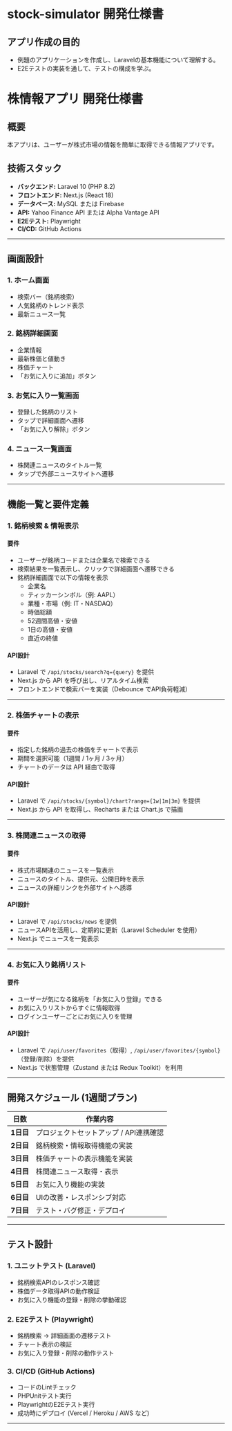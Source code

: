 # stock-simulator 開発仕様書

## **アプリ作成の目的**
- 例題のアプリケーションを作成し、Laravelの基本機能について理解する。
- E2Eテストの実装を通して、テストの構成を学ぶ。

# 株情報アプリ 開発仕様書

## **概要**
本アプリは、ユーザーが株式市場の情報を簡単に取得できる情報アプリです。

## **技術スタック**
- **バックエンド:** Laravel 10 (PHP 8.2)
- **フロントエンド:** Next.js (React 18)
- **データベース:** MySQL または Firebase
- **API:** Yahoo Finance API または Alpha Vantage API
- **E2Eテスト:** Playwright
- **CI/CD:** GitHub Actions

---


## **画面設計**

### **1. ホーム画面**
- 検索バー（銘柄検索）
- 人気銘柄のトレンド表示
- 最新ニュース一覧

### **2. 銘柄詳細画面**
- 企業情報
- 最新株価と値動き
- 株価チャート
- 「お気に入りに追加」ボタン

### **3. お気に入り一覧画面**
- 登録した銘柄のリスト
- タップで詳細画面へ遷移
- 「お気に入り解除」ボタン

### **4. ニュース一覧画面**
- 株関連ニュースのタイトル一覧
- タップで外部ニュースサイトへ遷移

---

## **機能一覧と要件定義**

### **1. 銘柄検索 & 情報表示**
#### **要件**
- ユーザーが銘柄コードまたは企業名で検索できる
- 検索結果を一覧表示し、クリックで詳細画面へ遷移できる
- 銘柄詳細画面で以下の情報を表示
  - 企業名
  - ティッカーシンボル（例: AAPL）
  - 業種・市場（例: IT・NASDAQ）
  - 時価総額
  - 52週間高値・安値
  - 1日の高値・安値
  - 直近の終値

#### **API設計**
- Laravel で `/api/stocks/search?q={query}` を提供
- Next.js から API を呼び出し、リアルタイム検索
- フロントエンドで検索バーを実装（Debounce でAPI負荷軽減）

---

### **2. 株価チャートの表示**
#### **要件**
- 指定した銘柄の過去の株価をチャートで表示
- 期間を選択可能（1週間 / 1ヶ月 / 3ヶ月）
- チャートのデータは API 経由で取得

#### **API設計**
- Laravel で `/api/stocks/{symbol}/chart?range={1w|1m|3m}` を提供
- Next.js から API を取得し、Recharts または Chart.js で描画

---

### **3. 株関連ニュースの取得**
#### **要件**
- 株式市場関連のニュースを一覧表示
- ニュースのタイトル、提供元、公開日時を表示
- ニュースの詳細リンクを外部サイトへ誘導

#### **API設計**
- Laravel で `/api/stocks/news` を提供
- ニュースAPIを活用し、定期的に更新（Laravel Scheduler を使用）
- Next.js でニュースを一覧表示

---

### **4. お気に入り銘柄リスト**
#### **要件**
- ユーザーが気になる銘柄を「お気に入り登録」できる
- お気に入りリストからすぐに情報取得
- ログインユーザーごとにお気に入りを管理

#### **API設計**
- Laravel で `/api/user/favorites`（取得）, `/api/user/favorites/{symbol}`（登録/削除）を提供
- Next.js で状態管理（Zustand または Redux Toolkit）を利用

---

## **開発スケジュール (1週間プラン)**

| 日数 | 作業内容 |
|---|---|
| **1日目** | プロジェクトセットアップ / API連携確認 |
| **2日目** | 銘柄検索・情報取得機能の実装 |
| **3日目** | 株価チャートの表示機能を実装 |
| **4日目** | 株関連ニュース取得・表示 |
| **5日目** | お気に入り機能の実装 |
| **6日目** | UIの改善・レスポンシブ対応 |
| **7日目** | テスト・バグ修正・デプロイ |

---

## **テスト設計**

### **1. ユニットテスト (Laravel)**
- 銘柄検索APIのレスポンス確認
- 株価データ取得APIの動作検証
- お気に入り機能の登録・削除の挙動確認

### **2. E2Eテスト (Playwright)**
- 銘柄検索 → 詳細画面の遷移テスト
- チャート表示の検証
- お気に入り登録・削除の動作テスト

### **3. CI/CD (GitHub Actions)**
- コードのLintチェック
- PHPUnitテスト実行
- PlaywrightのE2Eテスト実行
- 成功時にデプロイ (Vercel / Heroku / AWS など)

---
